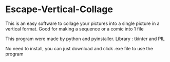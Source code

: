 # Escape-Vertical-Collage
This is an easy software to collage your pictures into a single picture in a vertical format. Good for making a sequence or a comic into 1 file

This program were made by python and pyinstaller.
Library : tkinter and PIL

No need to install, you can just download and click .exe file to use the program

